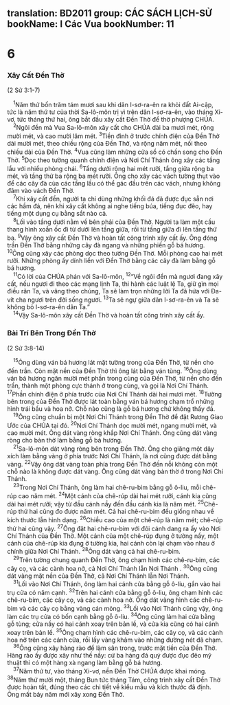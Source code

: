 translation: BD2011
group: CÁC SÁCH LỊCH-SỬ
bookName: I Các Vua 
bookNumber: 11
-------

<div class="title"><h1>6</h1><h3>Xây Cất Ðền Thờ</h3><p>(2 Sử 3:1-7)</p></div>
<span class="verse 1vua_6_1"> <sup>1</sup>Năm thứ bốn trăm tám mươi sau khi dân I-sơ-ra-ên ra khỏi đất Ai-cập, tức là năm thứ tư của thời Sa-lô-môn trị vì trên dân I-sơ-ra-ên, vào tháng Xi-vơ, tức tháng thứ hai, ông bắt đầu xây cất Ðền Thờ để thờ phượng CHÚA.<br/></span>
<span class="verse 1vua_6_2"> <sup>2</sup>Ngôi đền mà Vua Sa-lô-môn xây cất cho CHÚA dài ba mươi mét, rộng mười mét, và cao mười lăm mét. </span>
<span class="verse 1vua_6_3"><sup>3</sup>Tiền đình ở trước chính điện của Ðền Thờ dài mười mét, theo chiều rộng của Ðền Thờ, và rộng năm mét, nối theo chiều dài của Ðền Thờ. </span>
<span class="verse 1vua_6_4"><sup>4</sup>Vua cũng làm những cửa sổ có chấn song cho Ðền Thờ. </span>
<span class="verse 1vua_6_5"><sup>5</sup>Dọc theo tường quanh chính điện và Nơi Chí Thánh ông xây các tầng lầu với nhiều phòng chái. </span>
<span class="verse 1vua_6_6"><sup>6</sup>Tầng dưới rộng hai mét rưỡi, tầng giữa rộng ba mét, và tầng thứ ba rộng ba mét rưỡi. Ông cho xây các vách tường thụt vào để các cây đà của các tầng lầu có thể gác đầu trên các vách, nhưng không đâm vào vách Ðền Thờ.<br/></span>
<span class="verse 1vua_6_7"> <sup>7</sup>Khi xây cất đền, người ta chỉ dùng những khối đá đã được đục sẵn nơi các hầm đá, nên khi xây cất không ai nghe tiếng búa, tiếng đục đẽo, hay tiếng một dụng cụ bằng sắt nào cả.<br/></span>
<span class="verse 1vua_6_8"> <sup>8</sup>Lối vào tầng dưới nằm về bên phải của Ðền Thờ. Người ta làm một cầu thang hình xoắn ốc đi từ dưới lên tầng giữa, rồi từ tầng giữa đi lên tầng thứ ba. </span>
<span class="verse 1vua_6_9"><sup>9</sup>Vậy ông xây cất Ðền Thờ và hoàn tất công trình xây cất ấy. Ông đóng trần Ðền Thờ bằng những cây đà ngang và những phiến gỗ bá hương. </span>
<span class="verse 1vua_6_10"><sup>10</sup>Ông cũng xây các phòng dọc theo tường Ðền Thờ. Mỗi phòng cao hai mét rưỡi. Những phòng ấy dính liền với Ðền Thờ bằng các cây đà làm bằng gỗ bá hương.<br/></span>
<span class="verse 1vua_6_11"> <sup>11</sup>Có lời của CHÚA phán với Sa-lô-môn, </span>
<span class="verse 1vua_6_12"><sup>12</sup>“Về ngôi đền mà ngươi đang xây cất, nếu ngươi đi theo các mạng lịnh Ta, thi hành các luật lệ Ta, giữ gìn mọi điều răn Ta, và vâng theo chúng, Ta sẽ làm trọn những lời Ta đã hứa với Ða-vít cha ngươi trên đời sống ngươi. </span>
<span class="verse 1vua_6_13"><sup>13</sup>Ta sẽ ngự giữa dân I-sơ-ra-ên và Ta sẽ không bỏ I-sơ-ra-ên dân Ta.”<br/></span>
<span class="verse 1vua_6_14"> <sup>14</sup>Vậy Sa-lô-môn xây cất Ðền Thờ và hoàn tất công trình xây cất ấy.<br/></span>
<div class="title"><h3>Bài Trí Bên Trong Ðền Thờ</h3><p>(2 Sử 3:8-14)</p></div>
<span class="verse 1vua_6_15"> <sup>15</sup>Ông dùng ván bá hương lát mặt tường trong của Ðền Thờ, từ nền cho đến trần. Còn mặt nền của Ðền Thờ thì ông lát bằng ván tùng. </span>
<span class="verse 1vua_6_16"><sup>16</sup>Ông dùng ván bá hương ngăn mười mét phần trong cùng của Ðền Thờ, từ nền cho đến trần, thành một phòng cực thánh ở trong cùng, và gọi là Nơi Chí Thánh. </span>
<span class="verse 1vua_6_17"><sup>17</sup>Phần chính điện ở phía trước của Nơi Chí Thánh dài hai mươi mét. </span>
<span class="verse 1vua_6_18"><sup>18</sup>Tường bên trong của Ðền Thờ được lát toàn bằng ván bá hương chạm trổ những hình trái bầu và hoa nở. Chỗ nào cũng là gỗ bá hương chứ không thấy đá.<br/></span>
<span class="verse 1vua_6_19"> <sup>19</sup>Ông cũng chuẩn bị một Nơi Chí Thánh trong Ðền Thờ để đặt Rương Giao Ước của CHÚA tại đó. </span>
<span class="verse 1vua_6_20"><sup>20</sup>Nơi Chí Thánh dọc mười mét, ngang mười mét, và cao mười mét. Ông dát vàng ròng khắp Nơi Chí Thánh. Ông cũng dát vàng ròng cho bàn thờ làm bằng gỗ bá hương.<br/></span>
<span class="verse 1vua_6_21"> <sup>21</sup>Sa-lô-môn dát vàng ròng bên trong Ðền Thờ. Ông cho giăng một dây xích làm bằng vàng ở phía trước Nơi Chí Thánh, là nơi cũng được dát bằng vàng. </span>
<span class="verse 1vua_6_22"><sup>22</sup>Vậy ông dát vàng toàn phía trong Ðền Thờ đến nỗi không còn một chỗ nào là không được dát vàng. Ông cũng dát vàng bàn thờ ở trong Nơi Chí Thánh.<br/></span>
<span class="verse 1vua_6_23"> <sup>23</sup>Trong Nơi Chí Thánh, ông làm hai chê-ru-bim bằng gỗ ô-liu, mỗi chê-rúp cao năm mét. </span>
<span class="verse 1vua_6_24"><sup>24</sup>Một cánh của chê-rúp dài hai mét rưỡi, cánh kia cũng dài hai mét rưỡi; vậy từ đầu cánh nầy đến đầu cánh kia là năm mét. </span>
<span class="verse 1vua_6_25"><sup>25</sup>Chê-rúp thứ hai cũng đo được năm mét. Cả hai chê-ru-bim đều giống nhau về kích thước lẫn hình dạng. </span>
<span class="verse 1vua_6_26"><sup>26</sup>Chiều cao của một chê-rúp là năm mét; chê-rúp thứ hai cũng vậy. </span>
<span class="verse 1vua_6_27"><sup>27</sup>Ông đặt hai chê-ru-bim với đôi cánh dang ra ấy vào Nơi Chí Thánh của Ðền Thờ. Một cánh của một chê-rúp đụng ở tường nầy, một cánh của chê-rúp kia đụng ở tường kia, hai cánh còn lại chạm vào nhau ở chính giữa Nơi Chí Thánh. </span>
<span class="verse 1vua_6_28"><sup>28</sup>Ông dát vàng cả hai chê-ru-bim.<br/></span>
<span class="verse 1vua_6_29"> <sup>29</sup>Trên tường chung quanh Ðền Thờ, ông chạm hình các chê-ru-bim, các cây cọ, và các cành hoa nở, cả Nơi Chí Thánh lẫn Nơi Thánh . </span>
<span class="verse 1vua_6_30"><sup>30</sup>Ông cũng dát vàng mặt nền của Ðền Thờ, cả Nơi Chí Thánh lẫn Nơi Thánh.<br/></span>
<span class="verse 1vua_6_31"> <sup>31</sup>Lối vào Nơi Chí Thánh, ông làm hai cánh cửa bằng gỗ ô-liu, gắn vào hai trụ cửa có năm cạnh. </span>
<span class="verse 1vua_6_32"><sup>32</sup>Trên hai cánh cửa bằng gỗ ô-liu, ông chạm hình các chê-ru-bim, các cây cọ, và các cành hoa nở. Ông dát vàng hình các chê-ru-bim và các cây cọ bằng vàng cán mỏng. </span>
<span class="verse 1vua_6_33"><sup>33</sup>Lối vào Nơi Thánh cũng vậy, ông làm các trụ cửa có bốn cạnh bằng gỗ ô-liu. </span>
<span class="verse 1vua_6_34"><sup>34</sup>Ông cũng làm hai cửa bằng gỗ tùng; cửa nầy có hai cánh xoay trên bản lề, và cửa kia cũng có hai cánh xoay trên bản lề. </span>
<span class="verse 1vua_6_35"><sup>35</sup>Ông chạm hình các chê-ru-bim, các cây cọ, và các cành hoa nở trên các cánh cửa, rồi lấy vàng khảm vào những đường nét đã chạm.<br/></span>
<span class="verse 1vua_6_36"> <sup>36</sup>Ông cũng xây hàng rào để làm sân trong, trước mặt tiền của Ðền Thờ. Hàng rào ấy được xây như thế nầy: cứ ba hàng đá quý được đục đẽo mỹ thuật thì có một hàng xà ngang làm bằng gỗ bá hương.<br/></span>
<span class="verse 1vua_6_37"> <sup>37</sup>Năm thứ tư, vào tháng Xi-vơ, nền Ðền Thờ CHÚA được khai móng. </span>
<span class="verse 1vua_6_38"><sup>38</sup>Năm thứ mười một, tháng Bun tức tháng Tám, công trình xây cất Ðền Thờ được hoàn tất, đúng theo các chi tiết về kiểu mẫu và kích thước đã định. Ông mất bảy năm mới xây xong Ðền Thờ.<br/></span>
